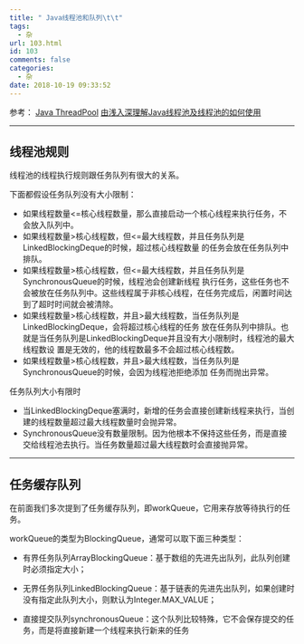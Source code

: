 ```yaml
---
title: " Java线程池和队列\t\t"
tags:
  - 杂
url: 103.html
id: 103
comments: false
categories:
  - 杂
date: 2018-10-19 09:33:52
---
```

参考：
[Java ThreadPool](http://www.cnblogs.com/kuoAT/p/6714762.html)
[由浅入深理解Java线程池及线程池的如何使用](https://www.cnblogs.com/superfj/p/7544971.html)

***
## 线程池规则
线程池的线程执行规则跟任务队列有很大的关系。

下面都假设任务队列没有大小限制：

- 如果线程数量<=核心线程数量，那么直接启动一个核心线程来执行任务，不会放入队列中。
- 如果线程数量>核心线程数，但<=最大线程数，并且任务队列是LinkedBlockingDeque的时候，超过核心线程数量   的任务会放在任务队列中排队。
- 如果线程数量>核心线程数，但<=最大线程数，并且任务队列是SynchronousQueue的时候，线程池会创建新线程   执行任务，这些任务也不会被放在任务队列中。这些线程属于非核心线程，在任务完成后，闲置时间达到了超时时间就会被清除。
- 如果线程数量>核心线程数，并且>最大线程数，当任务队列是LinkedBlockingDeque，会将超过核心线程的任务   放在任务队列中排队。也就是当任务队列是LinkedBlockingDeque并且没有大小限制时，线程池的最大线程数设   置是无效的，他的线程数最多不会超过核心线程数。
- 如果线程数量>核心线程数，并且>最大线程数，当任务队列是SynchronousQueue的时候，会因为线程池拒绝添加   任务而抛出异常。

任务队列大小有限时

- 当LinkedBlockingDeque塞满时，新增的任务会直接创建新线程来执行，当创建的线程数量超过最大线程数量时会抛异常。
- SynchronousQueue没有数量限制。因为他根本不保持这些任务，而是直接交给线程池去执行。当任务数量超过最大线程数时会直接抛异常。
***

## 任务缓存队列

在前面我们多次提到了任务缓存队列，即workQueue，它用来存放等待执行的任务。

workQueue的类型为BlockingQueue<Runnable>，通常可以取下面三种类型：

- 有界任务队列ArrayBlockingQueue：基于数组的先进先出队列，此队列创建时必须指定大小；

- 无界任务队列LinkedBlockingQueue：基于链表的先进先出队列，如果创建时没有指定此队列大小，则默认为Integer.MAX_VALUE；

- 直接提交队列synchronousQueue：这个队列比较特殊，它不会保存提交的任务，而是将直接新建一个线程来执行新来的任务